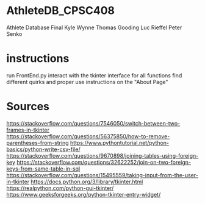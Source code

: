 # AthleteDB_CPSC408
Athlete Database Final
Kyle Wynne
Thomas Gooding
Luc Rieffel
Peter Senko

# instructions
run FrontEnd.py
interact with the tkinter interface for all functions
find different quirks and proper use instructions on the "About Page"

# Sources
https://stackoverflow.com/questions/7546050/switch-between-two-frames-in-tkinter  
https://stackoverflow.com/questions/56375850/how-to-remove-parentheses-from-string
https://www.pythontutorial.net/python-basics/python-write-csv-file/
https://stackoverflow.com/questions/9670898/joining-tables-using-foreign-key
https://stackoverflow.com/questions/32622252/join-on-two-foreign-keys-from-same-table-in-sql
https://stackoverflow.com/questions/15495559/taking-input-from-the-user-in-tkinter
https://docs.python.org/3/library/tkinter.html
https://realpython.com/python-gui-tkinter/
https://www.geeksforgeeks.org/python-tkinter-entry-widget/
